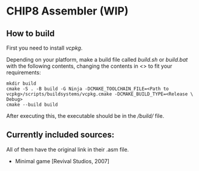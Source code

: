 # CHIP8 Assembler (WIP)

## How to build

First you need to install *vcpkg*.

Depending on your platform, make a build file called *build.sh* or *build.bat* with the following contents, changing the contents in <> to fit your requirements:

```shell
mkdir build
cmake -S . -B build -G Ninja -DCMAKE_TOOLCHAIN_FILE=<Path to vcpkg>/scripts/buildsystems/vcpkg.cmake -DCMAKE_BUILD_TYPE=<Release \ Debug>
cmake --build build
```

After executing this, the executable should be in the */build/* file.

## Currently included sources:

All of them have the original link in their .asm file.

- Minimal game [Revival Studios, 2007]